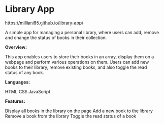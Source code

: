 # Library App

https://milliani85.github.io/library-app/


A simple app for managing a personal library, where users can add, remove and change the status of books in their collection.


**Overview:**

This app enables users to store their books in an array, display them on a webpage and perform various operations on them. Users can add new books to their library, remove existing books, and also toggle the read status of any book.


**Languages:**

HTML
CSS
JavaScript


**Features:**

Display all books in the library on the page
Add a new book to the library
Remove a book from the library
Toggle the read status of a book
